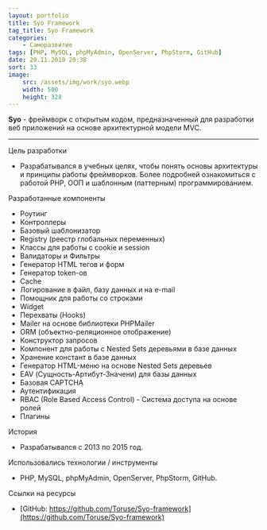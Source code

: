 ```yaml
---
layout: portfolio
title: Syo Framework
tag_title: Syo Framework
categories:
    - Саморазвитие
tags: [PHP, MySQL, phpMyAdmin, OpenServer, PhpStorm, GitHub]
date: 29.11.2019 20:38
sort: 33
image: 
    src: /assets/img/work/syo.webp 
    width: 500
    height: 328
---
```


**Syo** - фреймворк с открытым кодом, предназначенный для разработки веб приложений на основе архитектурной модели MVC.

---

Цель разработки

* Разрабатывался в учебных целях, чтобы понять основы архитектуры и принципы работы фреймворков. Более подробней 
ознакомиться с работой PHP, ООП и шаблонным (паттерным) программированием.

Разработанные компоненты

* Роутинг
* Контроллеры
* Базовый шаблонизатор
* Registry (реестр глобальных переменных)
* Классы для работы с cookie и session
* Валидаторы и Фильтры
* Генератор HTML тегов и форм
* Генератор token-ов
* Cache
* Логирование в файл, базу данных и на e-mail
* Помощник для работы со строками
* Widget
* Перехваты (Hooks)
* Mailer на основе библиотеки PHPMailer
* ORM (объектно-реляционное отображение)
* Конструктор запросов
* Компонент для работы с Nested Sets деревьями в базе данных
* Хранение констант в базе данных
* Генератор HTML-меню на основе Nested Sets деревьев
* EAV (Сущность-Артибут-Значени) для базы данных
* Базовая CAPTCHA
* Аутентификация
* RBAC (Role Based Access Control) - Система доступа на основе ролей
* Плагины

История

* Разрабатывался с 2013 по 2015 год.

Использовались технологии / инструменты

* PHP, MySQL, phpMyAdmin, OpenServer, PhpStorm, GitHub.
	
Ссылки на ресурсы

* [GitHub: https://github.com/Toruse/Syo-framework](https://github.com/Toruse/Syo-framework)

